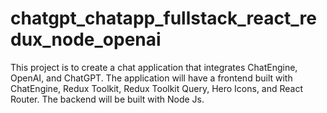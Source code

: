 # chatgpt_chatapp_fullstack_react_redux_node_openai
This project is to create a chat application that integrates ChatEngine, OpenAI, and ChatGPT. The application will have a frontend built with ChatEngine, Redux Toolkit, Redux Toolkit Query, Hero Icons, and React Router. The backend will be built with Node Js.
